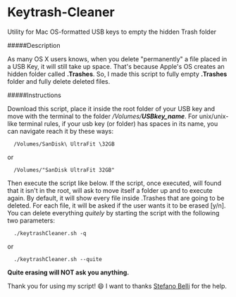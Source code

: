 # Keytrash-Cleaner
Utility for Mac OS-formatted USB keys to empty the hidden Trash folder

#####Description

As many OS X users knows, when you delete "permanently" a file placed in a USB Key, it will still take up space. That's because Apple's OS creates an hidden folder called **.Trashes**. So, I made this script to fully empty **.Trashes** folder and fully delete deleted files.

#####Instructions

Download this script, place it inside the root folder of your USB key and move with the terminal to the folder _/Volumes/**USBkey_name**_.
For unix/unix-like terminal rules, if your usb key (or folder) has spaces in its name, you can navigate reach it by these ways:

      /Volumes/SanDisk\ UltraFit \32GB

or

      /Volumes/"SanDisk UltraFit 32GB"

Then execute the script like below. If the script, once executed, will found that it isn't in the root, will ask to move itself a folder up and to execute again.
By default, it will show every file inside .Trashes that are going to be deleted. For each file, it will be asked if the user wants it to be erased [y/n].
You can delete everything _quitely_ by starting the script with the following two parameters:

      ./keytrashCleaner.sh -q

or

      ./keytrashCleaner.sh --quite

**Quite erasing will NOT ask you anything.**

Thank you for using my script! :smile:
I want to thanks [Stefano Belli](https://github.com/StefanoBelli) for the help.
